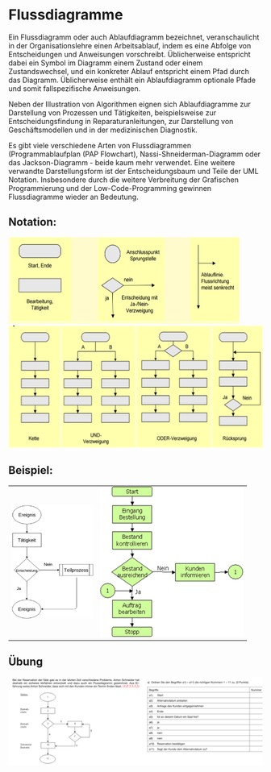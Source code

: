 # Flussdiagramme

Ein Flussdiagramm oder auch Ablaufdiagramm bezeichnet, veranschaulicht in der Organisationslehre einen Arbeitsablauf, indem es eine Abfolge von Entscheidungen und Anweisungen vorschreibt. Üblicherweise entspricht dabei ein Symbol im Diagramm einem Zustand oder einem Zustandswechsel, und ein konkreter Ablauf entspricht einem Pfad durch das Diagramm. Üblicherweise enthält ein Ablaufdiagramm optionale Pfade und somit fallspezifische Anweisungen.

Neben der Illustration von Algorithmen eignen sich Ablaufdiagramme zur Darstellung von Prozessen und Tätigkeiten, beispielsweise zur Entscheidungsfindung in Reparaturanleitungen, zur Darstellung von Geschäftsmodellen und in der medizinischen Diagnostik.

Es gibt viele verschiedene Arten von Flussdiagrammen  (Programmablaufplan (PAP Flowchart), Nassi-Shneiderman-Diagramm oder das Jackson-Diagramm - beide kaum mehr verwendet. Eine weitere verwandte Darstellungsform ist der Entscheidungsbaum und Teile der UML Notation. Insbesondere durch die weitere Verbreitung der Grafischen Programmierung und der Low-Code-Programming gewinnen Flussdiagramme wieder an Bedeutung.

## Notation:

<img src="Flussdiagramme.assets/image-20210207062245621.png" alt="image-20210207062245621" style="zoom:50%;" />
<img src="Flussdiagramme.assets/image-20210207062328033.png" alt="image-20210207062328033" style="zoom:50%;" />

## Beispiel:

|                                                              |                                                              |
| ------------------------------------------------------------ | ------------------------------------------------------------ |
| <img src="Flussdiagramme.assets/image-20210207062426139.png" alt="image-20210207062426139" style="zoom:60%;" /> | <img src="Flussdiagramme.assets/image-20210207062503837.png" alt="image-20210207062503837" style="zoom:50%;" /> |



## Übung

![image-20210207062800250](Flussdiagramme.assets/image-20210207062800250.png)



<!--Lehrerversion -->

<!-- End Lehrerversion -->